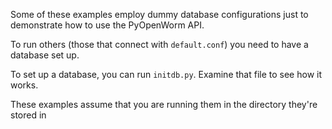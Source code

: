 Some of these examples employ dummy database configurations just to demonstrate how to use the PyOpenWorm API.

To run others (those that connect with `default.conf`) you need to have a database set up.

To set up a database, you can run `initdb.py`. Examine that file to see how it works.

These examples assume that you are running them in the directory they're stored in
